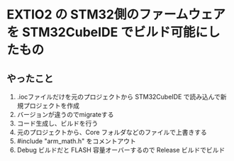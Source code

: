 # EXTIO2 の STM32側のファームウェアを STM32CubeIDE でビルド可能にしたもの

## やったこと

1. .iocファイルだけを元のプロジェクトから STM32CubeIDE で読み込んで新規プロジェクトを作成
2. バージョンが違うのでmigrateする
3. コード生成し、ビルドを行う
4. 元のプロジェクトから、Core フォルダなどのファイルで上書きする
5. #include "arm_math.h" をコメントアウト
6. Debug ビルドだと FLASH 容量オーバーするので Release ビルドでビルド
   
